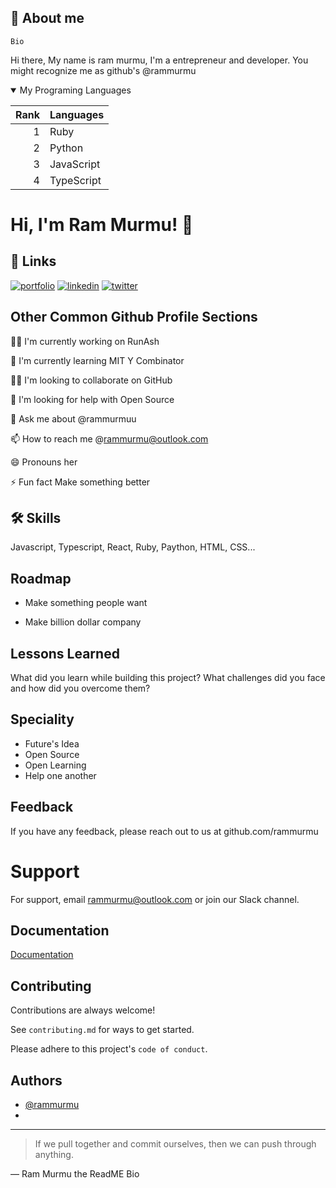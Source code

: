 ##  🚀 About me


<!-- TO DO: add more details about me later -->
``Bio``

Hi there,
My name is ram murmu, I'm a entrepreneur and developer. You might recognize me as github's @rammurmu

<details open>
<summary>My Programing Languages</summary>

| Rank | Languages |
|-----:|-----------|
|     1| Ruby|
|     2| Python    |
|     3| JavaScript     |
|     4| TypeScript     |

</details>





# Hi, I'm Ram Murmu! 👋


## 🔗 Links
[![portfolio](https://img.shields.io/badge/my_portfolio-000?style=for-the-badge&logo=ko-fi&logoColor=white)](https://github.com/rammurmu/)
[![linkedin](https://img.shields.io/badge/linkedin-0A66C2?style=for-the-badge&logo=linkedin&logoColor=white)](https://www.linkedin.com/in/rammurmu)
[![twitter](https://img.shields.io/badge/twitter-1DA1F2?style=for-the-badge&logo=twitter&logoColor=white)](https://x.com/rammurmuu)


## Other Common Github Profile Sections
👩‍💻 I'm currently working on RunAsh

🧠 I'm currently learning MIT Y Combinator 

👯‍♀️ I'm looking to collaborate on GitHub 

🤔 I'm looking for help with Open Source 

💬 Ask me about @rammurmuu

📫 How to reach me @rammurmu@outlook.com

😄 Pronouns her

⚡️ Fun fact Make something better 


## 🛠 Skills
Javascript, Typescript, React, Ruby, Paython, HTML, CSS...


## Roadmap

- Make something people want 

- Make billion dollar company

## Lessons Learned

What did you learn while building this project? What challenges did you face and how did you overcome them?

## Speciality 

- Future's Idea 
- Open Source 
- Open Learning 
- Help one another 


## Feedback

If you have any feedback, please reach out to us at github.com/rammurmu


# Support

For support, email rammurmu@outlook.com or join our Slack channel.

## Documentation

[Documentation](https://linktodocumentation)

## Contributing

Contributions are always welcome!

See `contributing.md` for ways to get started.

Please adhere to this project's `code of conduct`.


## Authors

- [@rammurmu](https://www.github.com/rammurmu)
- 
---
> If we pull together and commit ourselves, then we can push through anything.

— Ram Murmu the ReadME Bio
